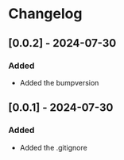 # Changelog

## [0.0.2] - 2024-07-30
### Added
- Added the bumpversion

## [0.0.1] - 2024-07-30
### Added
- Added the .gitignore